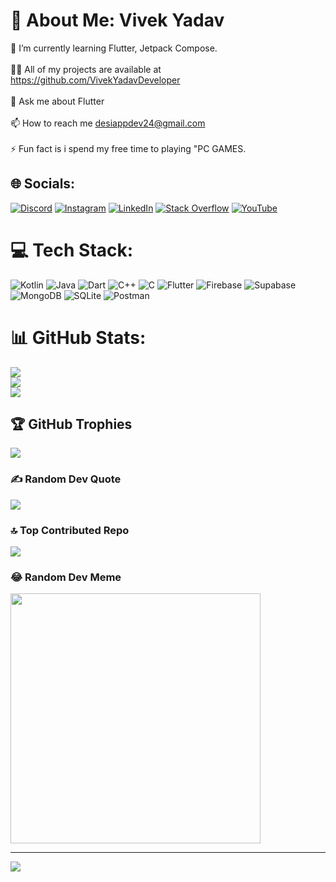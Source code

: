 # 💫 About Me: Vivek Yadav
🌱 I’m currently learning Flutter, Jetpack Compose.<br><br>👨‍💻 All of my projects are available at https://github.com/VivekYadavDeveloper<br><br>💬 Ask me about Flutter<br><br>📫 How to reach me desiappdev24@gmail.com<br><br>⚡ Fun fact is i spend my free time to playing "PC GAMES.


## 🌐 Socials:
[![Discord](https://img.shields.io/badge/Discord-%237289DA.svg?logo=discord&logoColor=white)](https://discord.gg/arAEx7SZGj) [![Instagram](https://img.shields.io/badge/Instagram-%23E4405F.svg?logo=Instagram&logoColor=white)](https://www.instagram.com/thevivekyadavofficial/) [![LinkedIn](https://img.shields.io/badge/LinkedIn-%230077B5.svg?logo=linkedin&logoColor=white)](https://linkedin.com/in/vivekyadavtiger) [![Stack Overflow](https://img.shields.io/badge/-Stackoverflow-FE7A16?logo=stack-overflow&logoColor=white)](https://stackoverflow.com/users/17017641) [![YouTube](https://img.shields.io/badge/YouTube-%23FF0000.svg?logo=YouTube&logoColor=white)](https://youtube.com/@VivekYadavOfficial) 

# 💻 Tech Stack:
![Kotlin](https://img.shields.io/badge/kotlin-%237F52FF.svg?style=for-the-badge&logo=kotlin&logoColor=white) ![Java](https://img.shields.io/badge/java-%23ED8B00.svg?style=for-the-badge&logo=openjdk&logoColor=white) ![Dart](https://img.shields.io/badge/dart-%230175C2.svg?style=for-the-badge&logo=dart&logoColor=white) ![C++](https://img.shields.io/badge/c++-%2300599C.svg?style=for-the-badge&logo=c%2B%2B&logoColor=white) ![C](https://img.shields.io/badge/c-%2300599C.svg?style=for-the-badge&logo=c&logoColor=white) ![Flutter](https://img.shields.io/badge/Flutter-%2302569B.svg?style=for-the-badge&logo=Flutter&logoColor=white) ![Firebase](https://img.shields.io/badge/Firebase-039BE5?style=for-the-badge&logo=Firebase&logoColor=white) ![Supabase](https://img.shields.io/badge/Supabase-3ECF8E?style=for-the-badge&logo=supabase&logoColor=white) ![MongoDB](https://img.shields.io/badge/MongoDB-%234ea94b.svg?style=for-the-badge&logo=mongodb&logoColor=white) ![SQLite](https://img.shields.io/badge/sqlite-%2307405e.svg?style=for-the-badge&logo=sqlite&logoColor=white) ![Postman](https://img.shields.io/badge/Postman-FF6C37?style=for-the-badge&logo=postman&logoColor=white)
# 📊 GitHub Stats:
![](https://github-readme-stats.vercel.app/api?username=VivekYadavDeveloper&theme=radical&hide_border=false&include_all_commits=true&count_private=true)<br/>
![](https://github-readme-streak-stats.herokuapp.com/?user=VivekYadavDeveloper&theme=radical&hide_border=false)<br/>
![](https://github-readme-stats.vercel.app/api/top-langs/?username=VivekYadavDeveloper&theme=radical&hide_border=false&include_all_commits=true&count_private=true&layout=compact)

## 🏆 GitHub Trophies
![](https://github-profile-trophy.vercel.app/?username=VivekYadavDeveloper&theme=radical&no-frame=false&no-bg=true&margin-w=4)

### ✍️ Random Dev Quote
![](https://quotes-github-readme.vercel.app/api?type=horizontal&theme=radical)

### 🔝 Top Contributed Repo
![](https://github-contributor-stats.vercel.app/api?username=VivekYadavDeveloper&limit=5&theme=dark&combine_all_yearly_contributions=true)

### 😂 Random Dev Meme
<img src='https://randommeme-five.vercel.app/' style="height: 400px;"/>

---
[![](https://visitcount.itsvg.in/api?id=VivekYadavDeveloper&icon=0&color=0)](https://visitcount.itsvg.in)

<!-- Proudly created with GPRM ( https://gprm.itsvg.in ) -->
